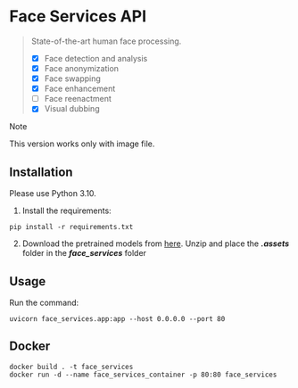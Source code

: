 Face Services API
==========
> State-of-the-art human face processing.
> - [x] Face detection and analysis
> - [x] Face anonymization
> - [x] Face swapping
> - [x] Face enhancement
> - [ ] Face reenactment
> - [x] Visual dubbing

> [!NOTE]
> This version works only with image file.

Installation
------------
Please use Python 3.10.

1. Install the requirements:
```
pip install -r requirements.txt
```
2. Download the pretrained models from [here](https://jwsite.sharepoint.com/:u:/r/sites/WHQ-MEPS-TMASyntheticMedia-Team/Shared%20Documents/Products/Face%20Services%20API/.assets.zip?csf=1&web=1&e=jTO3Ku).
Unzip and place the _**.assets**_ folder in the _**face_services**_ folder

Usage
-----
Run the command:
```
uvicorn face_services.app:app --host 0.0.0.0 --port 80 
```

Docker
-----
```
docker build . -t face_services
docker run -d --name face_services_container -p 80:80 face_services
```
